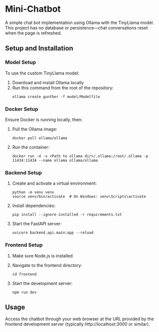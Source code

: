 # Mini-Chatbot

A simple chat bot implementation using Ollama with the TinyLlama model. This project has no database or persistence—chat conversations reset when the page is refreshed.

## Setup and Installation

### Model Setup

To use the custom TinyLlama model:

1. Download and install Ollama locally
2. Run this command from the root of the repository:
   ```
   ollama create gunther -f model/Modelfile
   ```

### Docker Setup

Ensure Docker is running locally, then:

1. Pull the Ollama image:
   ```
   docker pull ollama/ollama
   ```

2. Run the container:
   ```
   docker run -d -v <Path to ollama dir>/.ollama:/root/.ollama -p 11434:11434 --name ollama ollama/ollama
   ```

### Backend Setup

1. Create and activate a virtual environment:
   ```
   python -m venv venv
   source venv/bin/activate  # On Windows: venv\Scripts\activate
   ```

2. Install dependencies:
   ```
   pip install --ignore-installed -r requirements.txt
   ```

3. Start the FastAPI server:
   ```
   uvicorn backend.api.main:app --reload
   ```

### Frontend Setup

1. Make sure Node.js is installed
2. Navigate to the frontend directory:
   ```
   cd frontend
   ```

3. Start the development server:
   ```
   npm run dev
   ```

## Usage

Access the chatbot through your web browser at the URL provided by the frontend development server (typically http://localhost:3000 or similar).